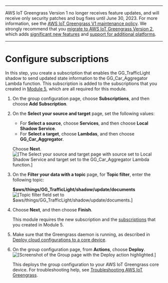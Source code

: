 --------

AWS IoT Greengrass Version 1 no longer receives feature updates, and will receive only security patches and bug fixes until June 30, 2023\. For more information, see the [AWS IoT Greengrass V1 maintenance policy](https://docs.aws.amazon.com/greengrass/v1/developerguide/maintenance-policy.html)\. We strongly recommend that you [migrate to AWS IoT Greengrass Version 2](https://docs.aws.amazon.com/greengrass/v2/developerguide/move-from-v1.html), which adds [significant new features](https://docs.aws.amazon.com/greengrass/v2/developerguide/greengrass-v2-whats-new.html) and [support for additional platforms](https://docs.aws.amazon.com/greengrass/v2/developerguide/operating-system-feature-support-matrix.html)\.

--------

# Configure subscriptions<a name="config_subs"></a>

In this step, you create a subscription that enables the GG\_TrafficLight shadow to send updated state information to the GG\_Car\_Aggregator Lambda function\. This subscription is added to the subscriptions that you created in [Module 5](module5.md), which are all required for this module\.

1. On the group configuration page, choose **Subscriptions**, and then choose **Add Subscription**\.

1. On the **Select your source and target** page, set the following values:
   + For **Select a source**, choose **Services**, and then choose **Local Shadow Service**\.
   + For **Select a target**, choose **Lambdas**, and then choose **GG\_Car\_Aggregator**\.

   Choose **Next**\.  
![\[The Select your source and target page with source set to Local Shadow Service and target set to the GG_Car_Aggregator Lambda function.\]](http://docs.aws.amazon.com/greengrass/v1/developerguide/images/gg-get-started-098.5.png)

1. On the **Filter your data with a topic** page, for **Topic filter**, enter the following topic:

   **$aws/things/GG\_TrafficLight/shadow/update/documents**  
![\[Topic filter field set to $aws/things/GG_TrafficLight/shadow/update/documents.\]](http://docs.aws.amazon.com/greengrass/v1/developerguide/images/gg-get-started-098.7.png)

1. Choose **Next**, and then choose **Finish**\.

   This module requires the new subscription and the [subscriptions](config-dev-subs.md#module5-subscriptions) that you created in Module 5\.

1. Make sure that the Greengrass daemon is running, as described in [Deploy cloud configurations to a core device](configs-core.md)\.

1. <a name="console-actions-deploy"></a>On the group configuration page, from **Actions**, choose **Deploy**\.  
![\[Screenshot of the Group page with the Deploy action highlighted.\]](http://docs.aws.amazon.com/greengrass/v1/developerguide/images/gg-get-started-040.png)

   This deploys the group configuration to your AWS IoT Greengrass core device\. For troubleshooting help, see [Troubleshooting AWS IoT Greengrass](gg-troubleshooting.md)\.